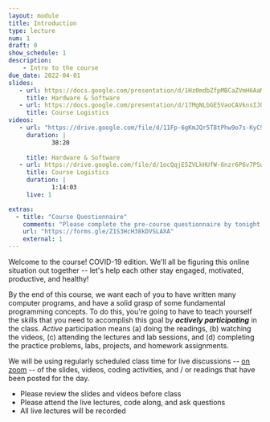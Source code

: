 ```yaml
---
layout: module
title: Introduction
type: lecture
num: 1
draft: 0
show_schedule: 1
description:
    - Intro to the course
due_date: 2022-04-01
slides:
   - url: https://docs.google.com/presentation/d/1Hz0mdbZfpMBCaZVmH6AaMLeyGutDlBArx7Anv-kjHzc/edit?usp=sharing
     title: Hardware & Software
   - url: https://docs.google.com/presentation/d/17MgNLbGE5VaoCAVknsIJQ--s_MK3uLr8z_yNkb1R5cY/edit?usp=sharing
     title: Course Logistics
videos:
   - url: "https://drive.google.com/file/d/11Fp-6gKmJQr5T8tPhw9o7s-KyC9m0lhh/view?usp=sharing"
     duration: |
            38:20
        
     title: Hardware & Software
   - url: https://drive.google.com/file/d/1ocQqjE5ZVLkHUfW-6nzr6P6v7PSw_iZh/view?usp=sharing
     title: Course Logistics
     duration: |
            1:14:03
     live: 1

extras:
  - title: "Course Questionnaire"
    comments: "Please complete the pre-course questionnaire by tonight (4/1)!"
    url: "https://forms.gle/Z1S3HcH38kDVSLAXA"
    external: 1
---
```


Welcome to the course! COVID-19 edition. We'll all be figuring this online situation out together -- let's help each other stay engaged, motivated, productive, and healthy! 

By the end of this course, we want each of you to have written many computer programs, and have a solid grasp of some fundamental programming concepts. To do this, you're going to have to teach yourself the skills that you need to accomplish this goal by ***actively participating*** in the class. *Active* participation means (a) doing the readings, (b) watching the videos, (c) attending the lectures and lab sessions, and (d) completing the practice problems, labs, projects, and homework assignments.

We will be using regularly scheduled class time for live discussions -- [on zoom](../resources/zoom) -- of the slides, videos, coding activities, and / or readings that have been posted for the day. 
* Please review the slides and videos before class
* Please attend the live lectures, code along, and ask questions
* All live lectures will be recorded
